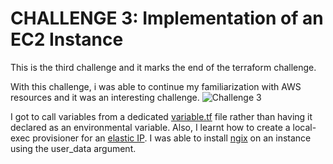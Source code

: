 # CHALLENGE 3: Implementation of an EC2 Instance

This is the third challenge and it marks the end of the terraform challenge.

With this challenge, i was able to continue my familiarization with AWS resources and it was an interesting challenge. 
![Challenge 3](https://drive.google.com/uc?export=view&id=1hVorH7yjwGxiWXcn5YMkurOQi-TS_jEI)

I got to call variables from a dedicated [variable.tf](https://github.com/fob08/Kodecloud/blob/main/Terraform%20Challenges/challenge3/variable.tf) file rather than having it declared as an environmental variable.
Also, I learnt how to create a local-exec provisioner for an [elastic IP](https://github.com/fob08/Kodecloud/blob/main/Terraform%20Challenges/challenge3/elastic-ip.tf). I was able to install [ngix](https://github.com/fob08/Kodecloud/blob/main/Terraform%20Challenges/challenge3/citadel.tf) on an instance using the user_data argument.

